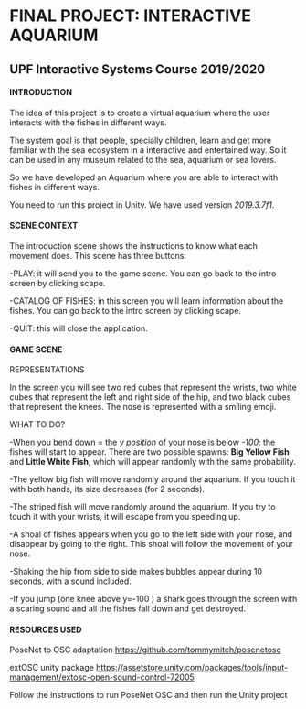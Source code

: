 # FINAL PROJECT: INTERACTIVE AQUARIUM
## UPF Interactive Systems Course 2019/2020

#### INTRODUCTION
The idea of this project is to create a virtual aquarium where the user interacts with the fishes in different ways.

The system goal is that people, specially children, learn and get more familiar with the sea ecosystem in a interactive and entertained way. So it can be used in any museum related to the sea, aquarium or sea lovers.

So we have developed an Aquarium where you are able to interact with fishes in different ways.


You need to run this project in Unity. We have used version *2019.3.7f1*.
#### SCENE CONTEXT
The introduction scene shows the instructions to know what each movement does. 
This scene has three buttons:

  -PLAY: it will send you to the game scene. You can go back to the intro screen by clicking scape.
  
  -CATALOG OF FISHES: in this screen you will learn information about the fishes. You can go back to the intro screen by clicking scape.
  
  -QUIT: this will close the application.
  
#### GAME SCENE
REPRESENTATIONS

In the screen you will see two red cubes that represent the wrists, two white cubes that represent the left and right side of the hip, and two black cubes that represent the knees. The nose is represented with a smiling emoji.

WHAT TO DO?
 
-When you bend down =  the *y position* of your nose is below *-100*:
the fishes will start to appear. There are two possible spawns: **Big Yellow Fish** and **Little White Fish**, which will appear randomly with the same probability.

-The yellow big fish will move randomly around the aquarium. If you touch it with both hands, its size decreases (for 2 seconds).

-The striped fish will move randomly around the aquarium. If you try to touch it with your wrists, it will escape from you speeding up.

-A shoal of fishes appears when you go to the left side with your nose, and disappear by going to the right. This shoal will follow the movement of your nose.

-Shaking the hip from side to side makes bubbles appear during 10 seconds, with a sound included.

-If you jump (one knee above y=-100 ) a shark goes through the screen with a scaring sound and all the fishes fall down and get destroyed. 



#### RESOURCES USED
PoseNet to OSC adaptation
https://github.com/tommymitch/posenetosc 

extOSC unity package
https://assetstore.unity.com/packages/tools/input-management/extosc-open-sound-control-72005

Follow the instructions to run PoseNet OSC and then run the Unity project

